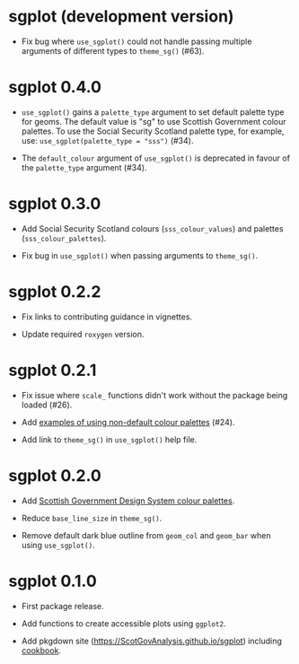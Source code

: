 # sgplot (development version)

* Fix bug where `use_sgplot()` could not handle passing multiple arguments of
different types to `theme_sg()` (#63).

# sgplot 0.4.0

* `use_sgplot()` gains a `palette_type` argument to set default palette type 
for geoms. The default value is "sg" to use Scottish Government colour palettes.
To use the Social Security Scotland palette type, for example, use: 
`use_sgplot(palette_type = "sss")` (#34).

* The `default_colour` argument of `use_sgplot()` is deprecated in favour of the
`palette_type` argument (#34).

# sgplot 0.3.0

* Add Social Security Scotland colours (`sss_colour_values`) and palettes 
(`sss_colour_palettes`).

* Fix bug in `use_sgplot()` when passing arguments to `theme_sg()`.

# sgplot 0.2.2

* Fix links to contributing guidance in vignettes.

* Update required `roxygen` version.

# sgplot 0.2.1

* Fix issue where `scale_` functions didn't work without the package being 
loaded (#26).

* Add [examples of using non-default colour palettes](https://ScotGovAnalysis.github.io/sgplot/articles/cookbook.html#using-different-colour-palettes) (#24).

* Add link to `theme_sg()` in `use_sgplot()` help file.

# sgplot 0.2.0

* Add [Scottish Government Design System colour palettes](https://designsystem.gov.scot/guidance/charts/data-visualisation-colour-palettes).

* Reduce `base_line_size` in `theme_sg()`.

* Remove default dark blue outline from `geom_col` and `geom_bar` when using `use_sgplot()`.

# sgplot 0.1.0

* First package release.

* Add functions to create accessible plots using `ggplot2`.

* Add pkgdown site (https://ScotGovAnalysis.github.io/sgplot) including [cookbook](https://ScotGovAnalysis.github.io/sgplot/articles/cookbook.html).
